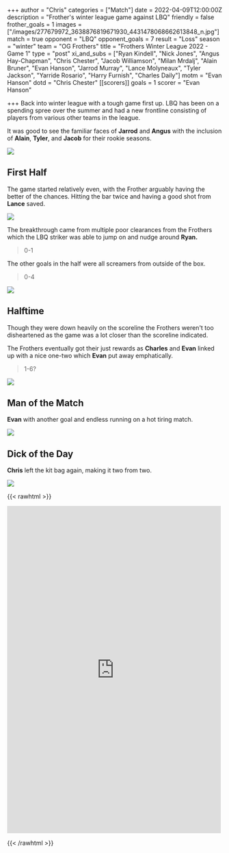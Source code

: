 +++
author = "Chris"
categories = ["Match"]
date = 2022-04-09T12:00:00Z
description = "Frother's winter league game against LBQ"
friendly = false
frother_goals = 1
images = ["/images/277679972_3638876819671930_4431478068662613848_n.jpg"]
match = true
opponent = "LBQ"
opponent_goals = 7
result = "Loss"
season = "winter"
team = "OG Frothers"
title = "Frothers Winter League 2022 - Game 1"
type = "post"
xi_and_subs = ["Ryan Kindell", "Nick Jones", "Angus Hay-Chapman", "Chris Chester", "Jacob Williamson", "Milan Mrdalj", "Alain Bruner", "Evan Hanson", "Jarrod Murray", "Lance Molyneaux", "Tyler Jackson", "Yarride Rosario", "Harry Furnish", "Charles Daily"]
motm = "Evan Hanson"
dotd = "Chris Chester"
[[scorers]]
goals = 1
scorer = "Evan Hanson"


+++
Back into winter league with a tough game first up. LBQ has been on a spending spree over the summer and had a new frontline consisting of players from various other teams in the league.

It was good to see the familiar faces of **Jarrod** and **Angus** with the inclusion of **Alain**, **Tyler**, and **Jacob** for their rookie seasons.

![](/images/277750315_511928873897149_8533464918862542220_n.jpg)

## First Half

The game started relatively even, with the Frother arguably having the better of the chances. Hitting the bar twice and having a good shot from **Lance** saved.

![](/images/277778620_3638871449672467_2462596635094581525_n.jpg)

The breakthrough came from multiple poor clearances from the Frothers which the LBQ striker was able to jump on and nudge around **Ryan.**

> 0-1

The other goals in the half were all screamers from outside of the box.

> 0-4

![](/images/277775199_3638871163005829_32872231595914579_n.jpg)

## Halftime

Though they were down heavily on the scoreline the Frothers weren't too disheartened as the game was a lot closer than the scoreline indicated.

The Frothers eventually got their just rewards as **Charles** and **Evan** linked up with a nice one-two which **Evan** put away emphatically.

> 1-6?

![](/images/277679972_3638876819671930_4431478068662613848_n.jpg)

## Man of the Match

**Evan** with another goal and endless running on a hot tiring match.

![](/images/277575861_3638870366339242_3543232711284385475_n.jpg)

## Dick of the Day

**Chris** left the kit bag again, making it two from two.

![](/images/277769943_3638875179672094_1865826408060710346_n.jpg)

{{< rawhtml >}} <div class="row"><iframe src="https://www.facebook.com/plugins/post.php?href=https%3A%2F%2Fwww.facebook.com%2FNZSundayFootball%2Fposts%2F3638877186338560&show_text=true&width=500" width="500" height="765" style="border:none;overflow:hidden" scrolling="no" frameborder="0" allowfullscreen="true" allow="autoplay; clipboard-write; encrypted-media; picture-in-picture; web-share"></iframe> </div>

{{< /rawhtml >}}